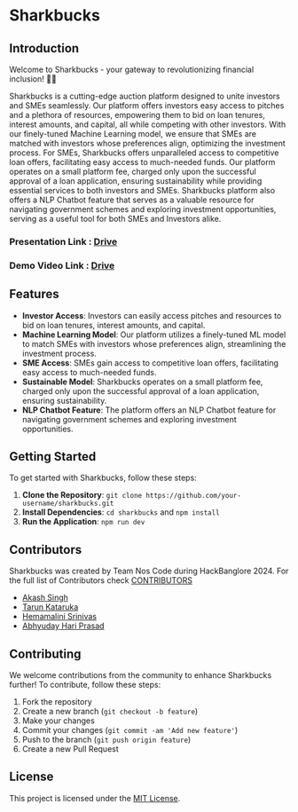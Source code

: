 # Sharkbucks

## Introduction

Welcome to Sharkbucks - your gateway to revolutionizing financial inclusion! 🦈💼

Sharkbucks is a cutting-edge auction platform designed to unite investors and SMEs seamlessly. Our platform offers investors easy access to pitches and a plethora of resources, empowering them to bid on loan tenures, interest amounts, and capital, all while competing with other investors. With our finely-tuned Machine Learning model, we ensure that SMEs are matched with investors whose preferences align, optimizing the investment process. For SMEs, Sharkbucks offers unparalleled access to competitive loan offers, facilitating easy access to much-needed funds. Our platform operates on a small platform fee, charged only upon the successful approval of a loan application, ensuring sustainability while providing essential services to both investors and SMEs. Sharkbucks platform also offers a NLP Chatbot feature that serves as a valuable resource for navigating government schemes and exploring investment opportunities, serving as a useful tool for both SMEs and Investors alike.

### Presentation Link : [Drive](https://drive.google.com/file/d/18jro9yVBT8Hoh17EqU1Okyy1JAoUWs75/view?usp=sharing)

### Demo Video Link :  [Drive](https://drive.google.com/file/d/1tGseSuNU1rtm8VCTEkXZg5Bg1J3g_opw/view)

## Features

- **Investor Access**: Investors can easily access pitches and resources to bid on loan tenures, interest amounts, and capital.
- **Machine Learning Model**: Our platform utilizes a finely-tuned ML model to match SMEs with investors whose preferences align, streamlining the investment process.
- **SME Access**: SMEs gain access to competitive loan offers, facilitating easy access to much-needed funds.
- **Sustainable Model**: Sharkbucks operates on a small platform fee, charged only upon the successful approval of a loan application, ensuring sustainability.
- **NLP Chatbot Feature**: The platform offers an NLP Chatbot feature for navigating government schemes and exploring investment opportunities.

## Getting Started

To get started with Sharkbucks, follow these steps:

1. **Clone the Repository**: `git clone https://github.com/your-username/sharkbucks.git`
2. **Install Dependencies**: `cd sharkbucks` and `npm install`
3. **Run the Application**: `npm run dev`

## Contributors

Sharkbucks was created by Team Nos Code during HackBanglore 2024. For the full list of Contributors check [CONTRIBUTORS](https://github.com/Akash-Singh04/Sharkbucks/graphs/contributors) 

- [Akash Singh](https://github.com/Akash-Singh04)
- [Tarun Kataruka](https://github.com/Tarun-Kataruka)
- [Hemamalini Srinivas](https://github.com/1DS22CS091hemamalini)
- [Abhyuday Hari Prasad](https://github.com/abhyudayhari)

## Contributing

We welcome contributions from the community to enhance Sharkbucks further! To contribute, follow these steps:

1. Fork the repository
2. Create a new branch (`git checkout -b feature`)
3. Make your changes
4. Commit your changes (`git commit -am 'Add new feature'`)
5. Push to the branch (`git push origin feature`)
6. Create a new Pull Request

## License

This project is licensed under the [MIT License](LICENSE).
